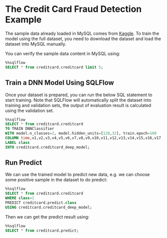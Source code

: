 # The Credit Card Fraud Detection Example

The sample data already loaded in MySQL comes from [Kaggle](https://www.kaggle.com/mlg-ulb/creditcardfraud). To train the model using the full dataset, you need to download the dataset and load the dataset into MySQL manually.

You can verify the sample data content in MySQL using:

```sql
%%sqlflow
SELECT * from creditcard.creditcard limit 5;
```

## Train a DNN Model Using SQLFlow

Once your dataset is prepared, you can run the below SQL statement to start training.
Note that SQLFlow will automatically split the dataset into training and validation
sets, the output of evaluation result is calculated using the validation set.

```sql
%%sqlflow
SELECT * from creditcard.creditcard
TO TRAIN DNNClassifier
WITH model.n_classes=2, model.hidden_units=[128,32], train.epoch=100
COLUMN time,v1,v2,v3,v4,v5,v6,v7,v8,v9,v10,v11,v12,v13,v14,v15,v16,v17,v18,v19,v20,v21,v22,v23,v24,v25,v26,v27,v28,amount
LABEL class
INTO creditcard.creditcard_deep_model;
```

## Run Predict

We can use the trained model to predict new data, e.g. we can choose some positive sample in the dataset
to do predict:

```sql
%%sqlflow
SELECT * from creditcard.creditcard
WHERE class=1
PREDICT creditcard.predict.class
USING creditcard.creditcard_deep_model;
```

Then we can get the predict result using:

```sql
%%sqlflow
SELECT * from creditcard.predict;
```
